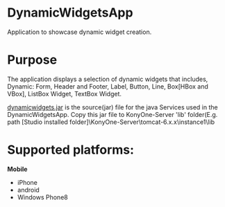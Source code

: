 DynamicWidgetsApp
=================
Application to showcase dynamic widget creation.

# Purpose
The application displays a selection of dynamic widgets that includes, Dynamic: Form, Header and Footer, Label, Button, Line, Box[HBox and VBox], ListBox Widget, TextBox Widget.

[dynamicwidgets.jar](https://github.com/kony/DynamicWidgetsApp/tree/master/Resource%20required) is the source(jar) file for the java Services used in the DynamicWidgetsApp. Copy this jar file to KonyOne-Server 'lib' folder(E.g. path [Studio installed folder]\KonyOne-Server\tomcat-6.x.x\instance1\lib



# Supported platforms:
**Mobile**
 * iPhone
 * android
 * Windows Phone8
